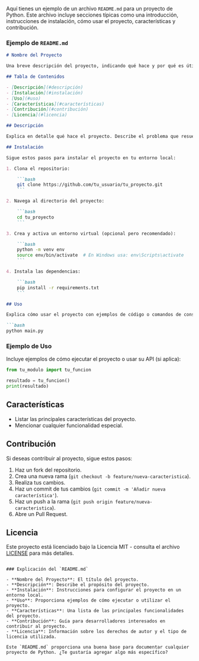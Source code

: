 Aquí tienes un ejemplo de un archivo `README.md` para un proyecto de Python. Este archivo incluye secciones típicas como una introducción, instrucciones de instalación, cómo usar el proyecto, características y contribución.

### Ejemplo de `README.md`

```markdown
# Nombre del Proyecto

Una breve descripción del proyecto, indicando qué hace y por qué es útil.

## Tabla de Contenidos

- [Descripción](#descripción)
- [Instalación](#instalación)
- [Uso](#uso)
- [Características](#características)
- [Contribución](#contribución)
- [Licencia](#licencia)

## Descripción

Explica en detalle qué hace el proyecto. Describe el problema que resuelve o la funcionalidad que ofrece. Puedes incluir capturas de pantalla, diagramas o cualquier cosa que ayude a entender el propósito del proyecto.

## Instalación

Sigue estos pasos para instalar el proyecto en tu entorno local:

1. Clona el repositorio:

    ```bash
    git clone https://github.com/tu_usuario/tu_proyecto.git
    ```

2. Navega al directorio del proyecto:

    ```bash
    cd tu_proyecto
    ```

3. Crea y activa un entorno virtual (opcional pero recomendado):

    ```bash
    python -m venv env
    source env/bin/activate  # En Windows usa: env\Scripts\activate
    ```

4. Instala las dependencias:

    ```bash
    pip install -r requirements.txt
    ```

## Uso

Explica cómo usar el proyecto con ejemplos de código o comandos de consola.

```bash
python main.py
```

### Ejemplo de Uso

Incluye ejemplos de cómo ejecutar el proyecto o usar su API (si aplica):

```python
from tu_modulo import tu_funcion

resultado = tu_funcion()
print(resultado)
```

## Características

- Listar las principales características del proyecto.
- Mencionar cualquier funcionalidad especial.

## Contribución

Si deseas contribuir al proyecto, sigue estos pasos:

1. Haz un fork del repositorio.
2. Crea una nueva rama (`git checkout -b feature/nueva-caracteristica`).
3. Realiza tus cambios.
4. Haz un commit de tus cambios (`git commit -m 'Añadir nueva característica'`).
5. Haz un push a la rama (`git push origin feature/nueva-caracteristica`).
6. Abre un Pull Request.

## Licencia

Este proyecto está licenciado bajo la Licencia MIT - consulta el archivo [LICENSE](LICENSE) para más detalles.
```

### Explicación del `README.md`

- **Nombre del Proyecto**: El título del proyecto.
- **Descripción**: Describe el propósito del proyecto.
- **Instalación**: Instrucciones para configurar el proyecto en un entorno local.
- **Uso**: Proporciona ejemplos de cómo ejecutar o utilizar el proyecto.
- **Características**: Una lista de las principales funcionalidades del proyecto.
- **Contribución**: Guía para desarrolladores interesados en contribuir al proyecto.
- **Licencia**: Información sobre los derechos de autor y el tipo de licencia utilizada.

Este `README.md` proporciona una buena base para documentar cualquier proyecto de Python. ¿Te gustaría agregar algo más específico?
